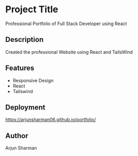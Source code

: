 # Project Title

Professional Portfolio of Full Stack Developer using React


## Description

Created the professional Website using React and TailsWind
## Features

- Responsive Design
- React
- Tailswind

## Deployment
https://arjunsharman06.github.io/portfolio/


## Author
Arjun Sharman
